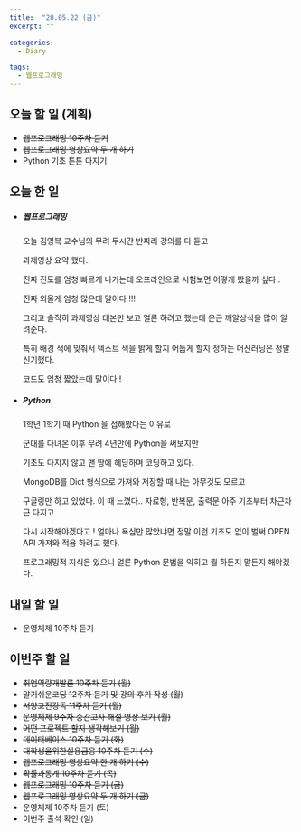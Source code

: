 ```yaml
---
title:  "20.05.22 (금)"
excerpt: ""

categories:
  - Diary

tags:
  - 웹프로그래밍
---
```


## 오늘 할 일 (계획)

- ~~웹프로그래밍 10주차 듣기~~
- ~~웹프로그래밍 영상요약 두 개 하기~~
- Python 기초 튼튼 다지기


## 오늘 한 일

- ##### 웹프로그래밍

  오늘 김영복 교수님의 무려 두시간 반짜리 강의를 다 듣고

  과제영상 요약 했다..

  진짜 진도를 엄청 빠르게 나가는데 오프라인으로 시험보면 어떻게 봤을까 싶다..

  진짜 외울게 엄청 많은데 말이다 !!!

  그리고 솔직히 과제영상 대본만 보고 얼른 하려고 했는데 은근 깨알상식을 많이 알려준다.

  특히 배경 색에 맞춰서 텍스트 색을 밝게 할지 어둡게 할지 정하는 머신러닝은 정말 신기했다.

  코드도 엄청 짧았는데 말이다 !

- ##### Python

  1학년 1학기 때 Python 을 접해봤다는 이유로

  군대를 다녀온 이후 무려 4년만에 Python을 써보지만

  기초도 다지지 않고 맨 땅에 헤딩하며 코딩하고 있다.

  MongoDB를 Dict 형식으로 가져와 저장할 때 나는 아무것도 모르고

  구글링만 하고 있었다. 이 때 느꼈다.. 자료형, 반복문, 출력문 아주 기초부터 차근차근 다지고

  다시 시작해야겠다고 ! 얼마나 욕심만 많았냐면 정말 이런 기초도 없이 벌써 OPEN API 가져와 적용 하려고 했다.

  프로그래밍적 지식은 있으니 얼른 Python 문법을 익히고 뭘 하든지 말든지 해야겠다.



## 내일 할 일

- 운영체제 10주차 듣기

## 이번주 할 일

- ~~취업역량개발론 10주차 듣기 (월)~~
- ~~알기쉬운코딩 12주차 듣기 및 강의 후기 작성 (월)~~
- ~~서양고전강독 11주차 듣기 (월)~~
- ~~운영체제 9주차 중간고사 해설 영상 보기 (월)~~
- ~~어떤 프로젝트 할지 생각해보기 (월)~~
- ~~데이터베이스 10주차 듣기 (화)~~
- ~~대학생을위한실용금융 10주차 듣기 (수)~~
- ~~웹프로그래밍 영상요약 한 개 하기 (수)~~
- ~~확률과통계 10주차 듣기 (목)~~
- ~~웹프로그래밍 10주차 듣기 (금)~~
- ~~웹프로그래밍 영상요약 두 개 하기 (금)~~
- 운영체제 10주차 듣기 (토)
- 이번주 출석 확인 (일)
